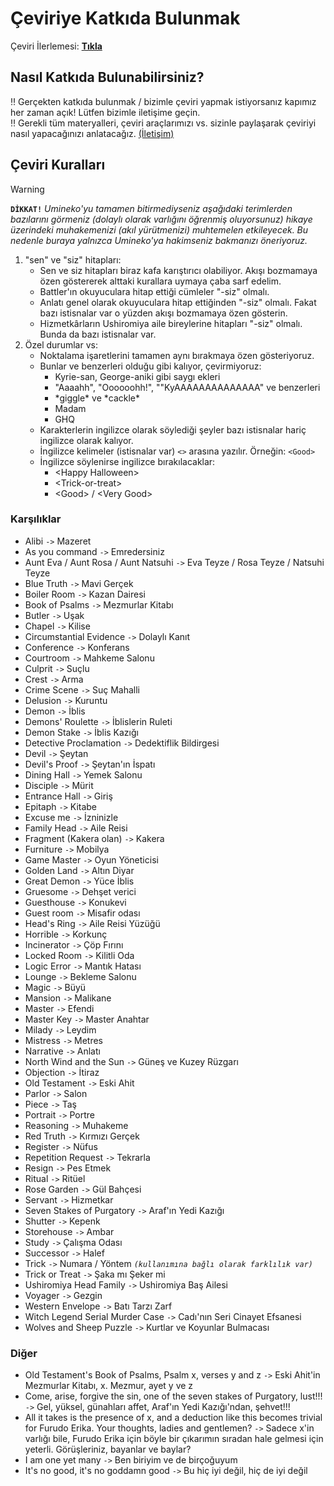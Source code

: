 [ilerleme]: ../../tree/master/README.md#ilerleme

# Çeviriye Katkıda Bulunmak

Çeviri İlerlemesi: [**Tıkla**][ilerleme]

## Nasıl Katkıda Bulunabilirsiniz?

‼️ Gerçekten katkıda bulunmak / bizimle çeviri yapmak istiyorsanız kapımız her zaman açık! Lütfen bizimle iletişime geçin.  
‼️ Gerekli tüm materyalleri, çeviri araçlarımızı vs. sizinle paylaşarak çeviriyi nasıl yapacağınızı anlatacağız. [(İletişim)](../../tree/master/README.md#iletişim)

## Çeviri Kuralları

> [!WARNING]
> **`DİKKAT!`** *Umineko'yu tamamen bitirmediyseniz aşağıdaki terimlerden bazılarını görmeniz (dolaylı olarak varlığını öğrenmiş oluyorsunuz) hikaye üzerindeki muhakemenizi (akıl yürütmenizi) muhtemelen etkileyecek. Bu nedenle buraya yalnızca Umineko'ya hakimseniz bakmanızı öneriyoruz.*

1. "sen" ve "siz" hitapları:
   * Sen ve siz hitapları biraz kafa karıştırıcı olabiliyor. Akışı bozmamaya özen göstererek alttaki kurallara uymaya çaba sarf edelim.
   * Battler'ın okuyuculara hitap ettiği cümleler "-siz" olmalı.
   * Anlatı genel olarak okuyuculara hitap ettiğinden "-siz" olmalı. Fakat bazı istisnalar var o yüzden akışı bozmamaya özen gösterin.
   * Hizmetkârların Ushiromiya aile bireylerine hitapları "-siz" olmalı. Bunda da bazı istisnalar var.
2. Özel durumlar vs:
   * Noktalama işaretlerini tamamen aynı bırakmaya özen gösteriyoruz.
   * Bunlar ve benzerleri olduğu gibi kalıyor, çevirmiyoruz:
     * Kyrie-san, George-aniki gibi saygı ekleri
     * "Aaaahh", "Oooooohh!", ""KyAAAAAAAAAAAAAA" ve benzerleri
     * \*giggle\* ve \*cackle\*
     * Madam
     * GHQ
   * Karakterlerin ingilizce olarak söylediği şeyler bazı istisnalar hariç ingilizce olarak kalıyor.
   * İngilizce kelimeler (istisnalar var) `<>` arasına yazılır. Örneğin: `<Good>`
   * İngilizce söylenirse ingilizce bırakılacaklar:
     * \<Happy Halloween\>
     * \<Trick-or-treat\>
     * \<Good\> / \<Very Good\>

### Karşılıklar

* Alibi `->` Mazeret
* As you command `->` Emredersiniz
* Aunt Eva / Aunt Rosa / Aunt Natsuhi `->` Eva Teyze / Rosa Teyze / Natsuhi Teyze
* Blue Truth `->` Mavi Gerçek
* Boiler Room `->` Kazan Dairesi
* Book of Psalms `->` Mezmurlar Kitabı
* Butler `->` Uşak
* Chapel `->` Kilise
* Circumstantial Evidence `->` Dolaylı Kanıt
* Conference `->` Konferans
* Courtroom `->` Mahkeme Salonu
* Culprit `->` Suçlu
* Crest `->` Arma
* Crime Scene `->` Suç Mahalli
* Delusion `->` Kuruntu
* Demon `->` İblis
* Demons' Roulette `->` İblislerin Ruleti
* Demon Stake `->` İblis Kazığı
* Detective Proclamation `->` Dedektiflik Bildirgesi
* Devil `->` Şeytan
* Devil's Proof `->` Şeytan'ın İspatı
* Dining Hall `->` Yemek Salonu
* Disciple `->` Mürit
* Entrance Hall `->` Giriş
* Epitaph `->` Kitabe
* Excuse me `->` İzninizle
* Family Head `->` Aile Reisi
* Fragment (Kakera olan) `->` Kakera
* Furniture `->` Mobilya
* Game Master `->` Oyun Yöneticisi
* Golden Land `->` Altın Diyar
* Great Demon `->` Yüce İblis
* Gruesome `->` Dehşet verici
* Guesthouse `->` Konukevi
* Guest room `->` Misafir odası
* Head's Ring `->` Aile Reisi Yüzüğü
* Horrible `->` Korkunç
* Incinerator `->` Çöp Fırını
* Locked Room `->` Kilitli Oda
* Logic Error `->` Mantık Hatası
* Lounge `->` Bekleme Salonu
* Magic `->` Büyü
* Mansion `->` Malikane
* Master `->` Efendi
* Master Key `->` Master Anahtar
* Milady `->` Leydim
* Mistress `->` Metres
* Narrative `->` Anlatı
* North Wind and the Sun `->` Güneş ve Kuzey Rüzgarı
* Objection `->` İtiraz
* Old Testament `->` Eski Ahit
* Parlor `->` Salon
* Piece `->` Taş
* Portrait `->` Portre
* Reasoning `->` Muhakeme
* Red Truth `->` Kırmızı Gerçek
* Register `->` Nüfus
* Repetition Request `->` Tekrarla
* Resign `->` Pes Etmek
* Ritual `->` Ritüel
* Rose Garden `->` Gül Bahçesi
* Servant `->` Hizmetkar
* Seven Stakes of Purgatory `->` Araf'ın Yedi Kazığı
* Shutter `->` Kepenk
* Storehouse `->` Ambar
* Study `->` Çalışma Odası
* Successor `->` Halef
* Trick `->` Numara / Yöntem *`(kullanımına bağlı olarak farklılık var)`*
* Trick or Treat `->` Şaka mı Şeker mi
* Ushiromiya Head Family `->` Ushiromiya Baş Ailesi
* Voyager `->` Gezgin
* Western Envelope `->` Batı Tarzı Zarf
* Witch Legend Serial Murder Case `->` Cadı'nın Seri Cinayet Efsanesi
* Wolves and Sheep Puzzle `->` Kurtlar ve Koyunlar Bulmacası

### Diğer

* Old Testament's Book of Psalms, Psalm x, verses y and z `->` Eski Ahit'in Mezmurlar Kitabı, x. Mezmur, ayet y ve z
* Come, arise, forgive the sin, one of the seven stakes of Purgatory, lust!!! `->` Gel, yüksel, günahları affet, Araf'ın Yedi Kazığı'ndan, şehvet!!!
* All it takes is the presence of x, and a deduction like this becomes trivial for Furudo Erika. Your thoughts, ladies and gentlemen? `->` Sadece x'in varlığı bile, Furudo Erika için böyle bir çıkarımın sıradan hale gelmesi için yeterli. Görüşleriniz, bayanlar ve baylar?
* I am one yet many `->` Ben biriyim ve de birçoğuyum
* It's no good, it's no goddamn good `->` Bu hiç iyi değil, hiç de iyi değil